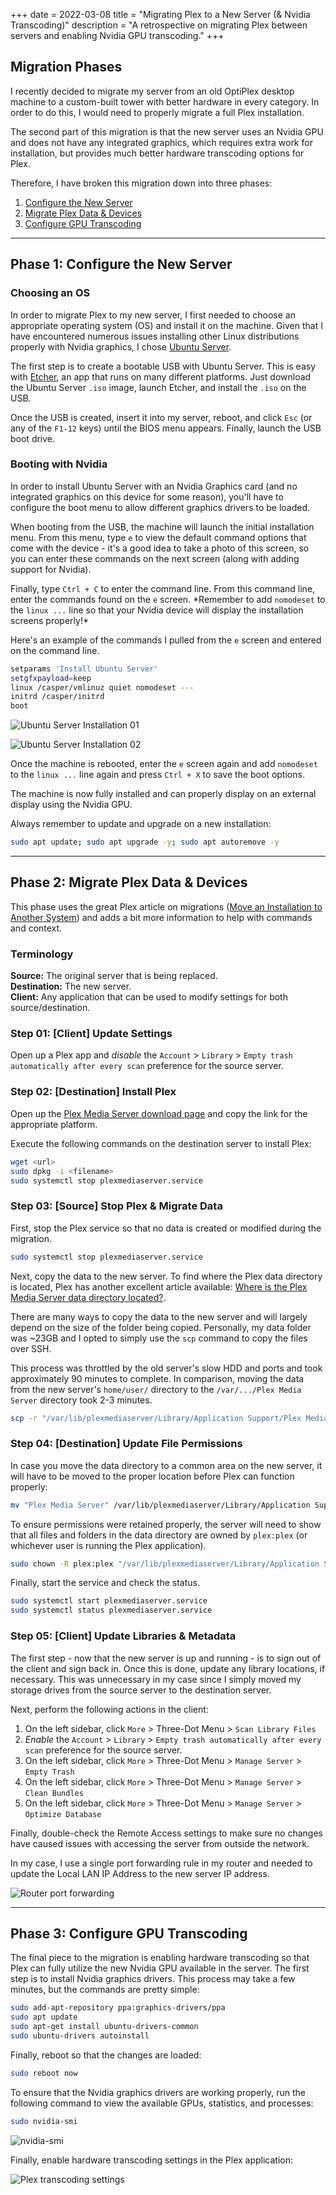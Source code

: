 +++
date = 2022-03-08
title = "Migrating Plex to a New Server (& Nvidia Transcoding)"
description = "A retrospective on migrating Plex between servers and enabling Nvidia GPU transcoding."
+++

## Migration Phases

I recently decided to migrate my server from an old OptiPlex desktop
machine to a custom-built tower with better hardware in every category.
In order to do this, I would need to properly migrate a full Plex
installation.

The second part of this migration is that the new server uses an Nvidia
GPU and does not have any integrated graphics, which requires extra work
for installation, but provides much better hardware transcoding options
for Plex.

Therefore, I have broken this migration down into three phases:

1.  [Configure the New Server](#phase-1-configure-the-new-server)
2.  [Migrate Plex Data & Devices](#phase-2-migrate-plex-data-devices)
3.  [Configure GPU Transcoding](#phase-3-configure-gpu-transcoding)

------------------------------------------------------------------------

## Phase 1: Configure the New Server

### Choosing an OS

In order to migrate Plex to my new server, I first needed to choose an
appropriate operating system (OS) and install it on the machine. Given
that I have encountered numerous issues installing other Linux
distributions properly with Nvidia graphics, I chose [Ubuntu
Server](https://ubuntu.com/download/server).

The first step is to create a bootable USB with Ubuntu Server. This is
easy with [Etcher](https://www.balena.io/etcher/), an app that runs on
many different platforms. Just download the Ubuntu Server
`.iso` image, launch Etcher, and install the
`.iso` on the USB.

Once the USB is created, insert it into my server, reboot, and click
`Esc` (or any of the `F1-12` keys) until the BIOS
menu appears. Finally, launch the USB boot drive.

### Booting with Nvidia

In order to install Ubuntu Server with an Nvidia Graphics card (and no
integrated graphics on this device for some reason), you'll have to
configure the boot menu to allow different graphics drivers to be
loaded.

When booting from the USB, the machine will launch the initial
installation menu. From this menu, type `e` to view the
default command options that come with the device - it's a good idea to
take a photo of this screen, so you can enter these commands on the next
screen (along with adding support for Nvidia).

Finally, type `Ctrl + C` to enter the command line. From this
command line, enter the commands found on the `e` screen.
\*Remember to add `nomodeset` to the `linux ...`
line so that your Nvidia device will display the installation screens
properly!\*

Here's an example of the commands I pulled from the `e`
screen and entered on the command line.

```sh
setparams 'Install Ubuntu Server'
setgfxpayload=keep
linux /casper/vmlinuz quiet nomodeset ---
initrd /casper/initrd
boot
```

![Ubuntu Server Installation
01](https://img.cleberg.net/blog/20220308-plex-media-server-migration/ubuntu_server_installation_01.png)

![Ubuntu Server Installation
02](https://img.cleberg.net/blog/20220308-plex-media-server-migration/ubuntu_server_installation_02.png)

Once the machine is rebooted, enter the `e` screen again and
add `nomodeset` to the `linux ...` line again and
press `Ctrl + X` to save the boot options.

The machine is now fully installed and can properly display on an
external display using the Nvidia GPU.

Always remember to update and upgrade on a new installation:

```sh
sudo apt update; sudo apt upgrade -y; sudo apt autoremove -y
```

------------------------------------------------------------------------

## Phase 2: Migrate Plex Data & Devices

This phase uses the great Plex article on migrations ([Move an
Installation to Another
System](https://support.plex.tv/articles/201370363-move-an-install-to-another-system/))
and adds a bit more information to help with commands and context.

### Terminology

**Source:** The original server that is being replaced.\
**Destination:** The new server.\
**Client:** Any application that can be used to modify settings for both
source/destination.

### Step 01: [Client] Update Settings

Open up a Plex app and *disable* the `Account` \>
`Library` \>
`Empty trash automatically after every scan` preference for
the source server.

### Step 02: [Destination] Install Plex

Open up the [Plex Media Server download
page](https://www.plex.tv/media-server-downloads/) and copy the link for
the appropriate platform.

Execute the following commands on the destination server to install
Plex:

```sh
wget <url>
sudo dpkg -i <filename>
sudo systemctl stop plexmediaserver.service
```

### Step 03: [Source] Stop Plex & Migrate Data

First, stop the Plex service so that no data is created or modified
during the migration.

```sh
sudo systemctl stop plexmediaserver.service
```

Next, copy the data to the new server. To find where the Plex data
directory is located, Plex has another excellent article available:
[Where is the Plex Media Server data directory
located?](https://support.plex.tv/articles/202915258-where-is-the-plex-media-server-data-directory-located/).

There are many ways to copy the data to the new server and will largely
depend on the size of the folder being copied. Personally, my data
folder was \~23GB and I opted to simply use the `scp` command
to copy the files over SSH.

This process was throttled by the old server's slow HDD and ports and
took approximately 90 minutes to complete. In comparison, moving the
data from the new server's `home/user/` directory to the
`/var/.../Plex Media Server` directory took 2-3 minutes.

```sh
scp -r "/var/lib/plexmediaserver/Library/Application Support/Plex Media Server" your_user@xxx.xxx.xxx.xxx:"'/path/to/destination/'"
```

### Step 04: [Destination] Update File Permissions

In case you move the data directory to a common area on the new server,
it will have to be moved to the proper location before Plex can function
properly:

```sh
mv "Plex Media Server" /var/lib/plexmediaserver/Library/Application Support/
```

To ensure permissions were retained properly, the server will need to
show that all files and folders in the data directory are owned by
`plex:plex` (or whichever user is running the Plex
application).

```sh
sudo chown -R plex:plex "/var/lib/plexmediaserver/Library/Application Support/Plex Media Server"
```

Finally, start the service and check the status.

```sh
sudo systemctl start plexmediaserver.service
sudo systemctl status plexmediaserver.service
```

### Step 05: [Client] Update Libraries & Metadata

The first step - now that the new server is up and running - is to sign
out of the client and sign back in. Once this is done, update any
library locations, if necessary. This was unnecessary in my case since I
simply moved my storage drives from the source server to the destination
server.

Next, perform the following actions in the client:

1.  On the left sidebar, click `More` \> Three-Dot Menu \>
    `Scan Library Files`
2.  *Enable* the `Account` \> `Library` \>
    `Empty trash automatically after every scan` preference
    for the source server.
3.  On the left sidebar, click `More` \> Three-Dot Menu \>
    `Manage Server` \> `Empty Trash`
4.  On the left sidebar, click `More` \> Three-Dot Menu \>
    `Manage Server` \> `Clean Bundles`
5.  On the left sidebar, click `More` \> Three-Dot Menu \>
    `Manage Server` \> `Optimize Database`

Finally, double-check the Remote Access settings to make sure no changes
have caused issues with accessing the server from outside the network.

In my case, I use a single port forwarding rule in my router and needed
to update the Local LAN IP Address to the new server IP address.

![Router port
forwarding](https://img.cleberg.net/blog/20220308-plex-media-server-migration/port_forwarding.png)

------------------------------------------------------------------------

## Phase 3: Configure GPU Transcoding

The final piece to the migration is enabling hardware transcoding so
that Plex can fully utilize the new Nvidia GPU available in the server.
The first step is to install Nvidia graphics drivers. This process may
take a few minutes, but the commands are pretty simple:

```sh
sudo add-apt-repository ppa:graphics-drivers/ppa
sudo apt update
sudo apt-get install ubuntu-drivers-common
sudo ubuntu-drivers autoinstall
```

Finally, reboot so that the changes are loaded:

```sh
sudo reboot now
```

To ensure that the Nvidia graphics drivers are working properly, run the
following command to view the available GPUs, statistics, and processes:

```sh
sudo nvidia-smi
```

![nvidia-smi](https://img.cleberg.net/blog/20220308-plex-media-server-migration/nvidia_smi.png)

Finally, enable hardware transcoding settings in the Plex application:

![Plex transcoding
settings](https://img.cleberg.net/blog/20220308-plex-media-server-migration/plex_transcoding.png)
